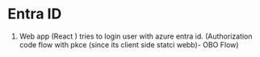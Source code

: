 # Entra ID

1. Web app (React ) tries to login user with azure entra id. (Authorization code flow  with pkce (since its client side statci webb)- OBO Flow)